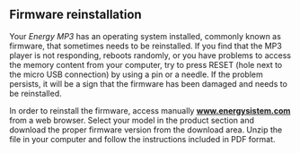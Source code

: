 ## Firmware reinstallation

Your *Energy MP3* has an operating system installed, commonly known as firmware, that sometimes needs to be reinstalled. If you find that the MP3 player is not responding, reboots randomly, or you have problems to access the memory content from your computer, try to press RESET (hole next to the micro USB connection) by using a pin or a needle. If the problem persists, it will be a sign that the firmware has been damaged and needs to be reinstalled.

In order to reinstall the firmware, access manually **www.energysistem.com** from a web browser. Select your model in the product section and download the proper firmware version from the download area. Unzip the file in your computer and follow the instructions included in PDF format.
